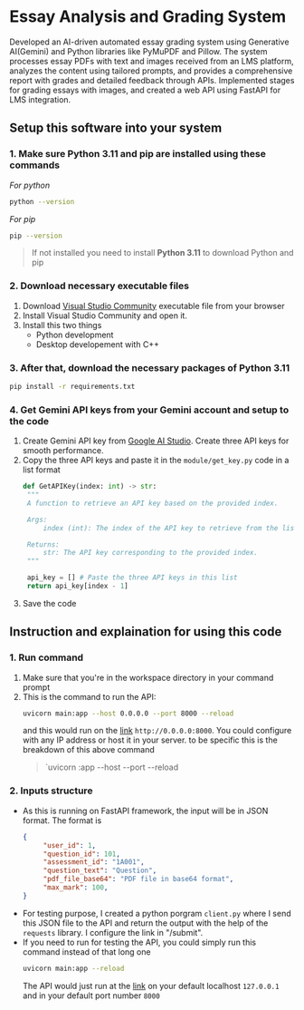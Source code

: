 # Essay Analysis and Grading System

Developed an AI-driven automated essay grading system using Generative AI(Gemini) and Python libraries like PyMuPDF and Pillow. The system processes essay PDFs with text and images received from an LMS platform, analyzes the content using tailored prompts, and provides a comprehensive report with grades and detailed feedback through APIs. Implemented stages for grading essays with images, and created a web API using FastAPI for LMS integration.

## Setup this software into your system

### 1. Make sure Python 3.11 and pip are installed using these commands

*For python*

```bash
python --version
```

*For pip*

```bash
pip --version
```

> If not installed you need to install **Python 3.11** to download Python and pip

### 2. Download necessary executable files

1. Download [Visual Studio Community](https://visualstudio.microsoft.com/downloads/) executable file from your browser
2. Install Visual Studio Community and open it.
3. Install this two things
   -  Python development
   -  Desktop developement with C++

### 3. After that, download the necessary packages of Python 3.11

```bash
pip install -r requirements.txt
```

### 4. Get Gemini API keys from your Gemini account and setup to the code

1. Create Gemini API key from [Google AI Studio](https://aistudio.google.com/app/apikey). Create three API keys for smooth performance.
2. Copy the three API keys and paste it in the `module/get_key.py` code in a list format
   ```python
   def GetAPIKey(index: int) -> str:
    """
    A function to retrieve an API key based on the provided index.

    Args:
        index (int): The index of the API key to retrieve from the list.

    Returns:
        str: The API key corresponding to the provided index.
    """
   
    api_key = [] # Paste the three API keys in this list
    return api_key[index - 1]
   ```
3. Save the code

## Instruction and explaination for using this code

### 1. Run command

1. Make sure that you're in the workspace directory in your command prompt
2. This is the command to run the API:
   ```bash
   uvicorn main:app --host 0.0.0.0 --port 8000 --reload
   ```
   and this would run on the [link](http://0.0.0.0:8000) `http://0.0.0.0:8000`. You could configure with any IP address or host it in your server.
   to be specific this is the breakdown of this above command
   > `uvicorn <program name>:app --host <your suitable host number> --port <your suitable port number> --reload 

### 2. Inputs structure

- As this is running on FastAPI framework, the input will be in JSON format. The format is
   ```json
   {
        "user_id": 1,
        "question_id": 101,
        "assessment_id": "1A001",
        "question_text": "Question",
        "pdf_file_base64": "PDF file in base64 format",
        "max_mark": 100,
   }
   ```
- For testing purpose, I created a python porgram `client.py` where I send this JSON file to the API and return the output with the help of the `requests` library. I configure the link in "/submit".
- If you need to run for testing the API, you could simply run this command instead of that long one
  ```bash
  uvicorn main:app --reload
  ```
  The API would just run at the [link](http://127.0.0.1:8000) on your default localhost `127.0.0.1` and in your default port number `8000`
